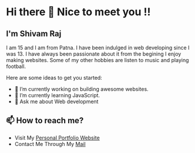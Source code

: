 # **Hi there 👋 Nice to meet you !!**

<!--
**Shivam-Raj-2007/Shivam-Raj-2007** is a ✨ _special_ ✨ repository because its `README.md` (this file) appears on your GitHub profile.
-->
## I'm Shivam Raj <br>
I am 15 and I am from Patna. I have been indulged in web developing since I was 13. I have always been passionate about it from the begining I enjoy making websites. Some of my other hobbies are listen to music and playing football.

Here are some ideas to get you started:

- 🔭 I’m currently working on building awesome websites.
- 🌱 I’m currently learning JavaScript.
- 💬 Ask me about Web development 

## 📫 How to reach me?
- Visit My [Personal Portfolio Website](https://shivam-raj-2007.github.io/)
- Contact Me Through My [Mail](mailto:shivam1207raj@gmail.com)


